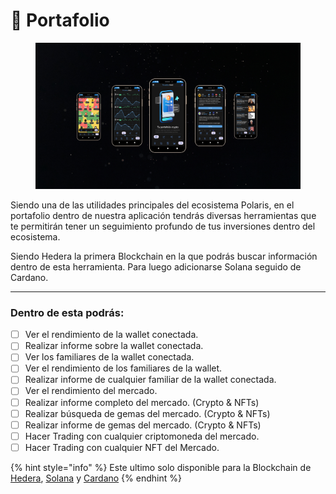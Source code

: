 # 📖 Portafolio&#x20;

<figure><img src="../../../../../.gitbook/assets/Captura desde 2024-03-26 17-05-19.png" alt=""><figcaption></figcaption></figure>

Siendo una de las utilidades principales del ecosistema Polaris, en el portafolio dentro de nuestra aplicación tendrás diversas herramientas que te permitirán tener un seguimiento profundo de tus inversiones dentro del ecosistema.

Siendo Hedera la primera Blockchain en la que podrás buscar información dentro de esta herramienta. Para luego adicionarse Solana seguido de Cardano.

***

### Dentro de esta podrás:

* [ ] Ver el rendimiento de la wallet conectada.
* [ ] Realizar informe sobre la wallet conectada.
* [ ] Ver los familiares de la wallet conectada.
* [ ] Ver el rendimiento de los familiares de la wallet.
* [ ] Realizar informe de cualquier familiar de la wallet conectada.
* [ ] Ver el rendimiento del mercado.
* [ ] Realizar informe completo del mercado. (Crypto & NFTs)
* [ ] Realizar búsqueda de gemas del mercado. (Crypto & NFTs)
* [ ] Realizar informe de gemas del mercado. (Crypto & NFTs)
* [ ] Hacer Trading con cualquier criptomoneda del mercado.
* [ ] Hacer Trading con cualquier NFT del Mercado.

{% hint style="info" %}
Este ultimo solo disponible para la Blockchain de [Hedera](../), [Solana](../../solana/) y [Cardano](../../cardano/)
{% endhint %}
